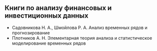 ## Книги по анализу финансовых и инвестиционных данных
- Садовникова Н. А., Шмойлова Р. А. Анализ временных рядов и прогнозирование
- Плотников А. Н. Элементарная теория анализа и статистическое моделирование временных рядов

